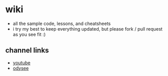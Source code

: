 # wiki
- all the sample code, lessons, and cheatsheets
- i try my best to keep everything updated, but please fork / pull request as you see fit :)

## channel links
- [youtube](https://www.youtube.com/channel/UCCDj0tgvrhV1-iM_g_QJPiw)
- [odysee](https://odysee.com/@jediascode:9)
